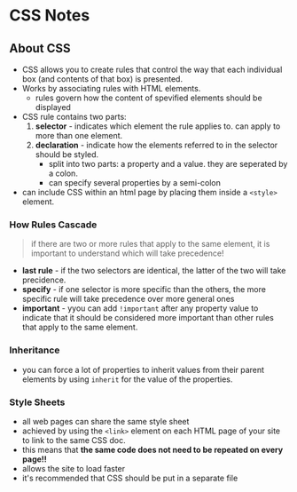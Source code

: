 # CSS Notes

## About CSS
- CSS allows you to create rules that control the way that each individual box (and contents of that box) is presented.
- Works by associating rules with HTML elements. 
  - rules govern how the content of spevified elements should be displayed
- CSS rule contains two parts:
    1. **selector** - indicates which element the rule applies to. can apply to more than one element.
    2. **declaration** - indicate how the elements referred to in the selector should be styled.
        - split into two parts: a property and a value. they are seperated by a colon. 
        - can specify several properties by a semi-colon
- can include CSS within an html page by placing them inside a ```<style>```  element. 
### How Rules Cascade
> if there are two or more rules that apply to the same element, it is important to understand which will take precedence!
- **last rule** - if the two selectors are identical, the latter of the two will take precidence. 
- **specify** - if one selector is more specific than the others, the more specific rule will take precedence over more general ones
- **important** - yyou can add ```!important``` after any property value to indicate that it should be considered more important than other rules that apply to the same element. 
### Inheritance
- you can force a lot of properties to inherit values from their parent elements by using ```inherit``` for the value of the properties.
### Style Sheets
- all web pages can share the same style sheet
- achieved by using the ```<link>``` element on each HTML page of your site to link to the same CSS doc. 
- this means that **the same code does not need to be repeated on every page!!** 
- allows the site to load faster 
- it's recommended that CSS should be put in a separate file 
